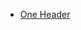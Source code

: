 <!-- >>>>>> BEGIN GENERATED FILE (create_page_toc): SOURCE test/create_page_toc/templates/one_header.md -->
  - [One Header](#one-header)
<!-- <<<<<< END GENERATED FILE (create_page_toc): SOURCE test/create_page_toc/templates/one_header.md -->
